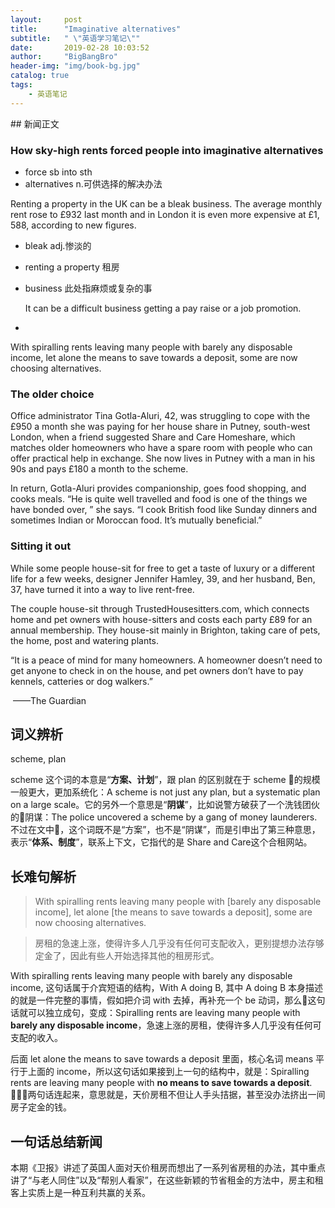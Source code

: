 ```yaml
---
layout:     post
title:      "Imaginative alternatives"
subtitle:   " \"英语学习笔记\""
date:       2019-02-28 10:03:52
author:     "BigBangBro"
header-img: "img/book-bg.jpg"
catalog: true
tags:
    - 英语笔记
---
```



<p id = "build"></p>
## 新闻正文

### How sky-high rents forced people into imaginative alternatives

+ force sb into sth
+ alternatives  n.可供选择的解决办法

Renting a property in the UK can be a bleak business. The average monthly rent rose to £932 last month and in London it is even more expensive at £1, 588, according to new figures.

+ bleak  adj.惨淡的

+ renting a property  租房

+ business  此处指麻烦或复杂的事

  It can be a difficult business getting a pay raise or a job promotion.

+ 


With spiralling rents leaving many people with barely any disposable income, let alone the means to save towards a deposit, some are now choosing alternatives.

### The older choice

Office administrator Tina Gotla-Aluri, 42, was struggling to cope with the £950 a month she was paying for her house share in Putney, south-west London, when a friend suggested Share and Care Homeshare, which matches older homeowners who have a spare room with people who can offer practical help in exchange. She now lives in Putney with a man in his 90s and pays £180 a month to the scheme.

In return, Gotla-Aluri provides companionship, goes food shopping, and cooks meals. “He is quite well travelled and food is one of the things we have bonded over, ” she says. “I cook British food like Sunday dinners and sometimes Indian or Moroccan food. It’s mutually beneficial.”

### Sitting it out

While some people house-sit for free to get a taste of luxury or a different life for a few weeks, designer Jennifer Hamley, 39, and her husband, Ben, 37, have turned it into a way to live rent-free.

The couple house-sit through TrustedHousesitters.com, which connects home and pet owners with house-sitters and costs each party £89 for an annual membership. They house-sit mainly in Brighton, taking care of pets, the home, post and watering plants.

“It is a peace of mind for many homeowners. A homeowner doesn’t need to get anyone to check in on the house, and pet owners don’t have to pay kennels, catteries or dog walkers.”



​                                                                                                                                               ——The Guardian



## 词义辨析

scheme, plan

scheme 这个词的本意是“**方案、计划**”，跟 plan 的区别就在于 scheme 的规模一般更大，更加系统化：A scheme is not just any plan, but a systematic plan on a large scale。它的另外一个意思是“**阴谋**”，比如说警方破获了一个洗钱团伙的阴谋：The police uncovered a scheme by a gang of money launderers. 不过在文中，这个词既不是“方案”，也不是“阴谋”，而是引申出了第三种意思，表示“**体系、制度**”，联系上下文，它指代的是 Share and Care这个合租网站。





## 长难句解析

> With spiralling rents leaving many people with [barely any disposable income], let alone [the means to save towards a deposit], some are now choosing alternatives.

> 房租的急速上涨，使得许多人几乎没有任何可支配收入，更别提想办法存够定金了，因此有些人开始选择其他的租房形式。

With spiralling rents leaving many people with barely any disposable income, 这句话属于介宾短语的结构，With A doing B, 其中 A doing B 本身描述的就是一件完整的事情，假如把介词 with 去掉，再补充一个 be 动词，那么这句话就可以独立成句，变成：Spiralling rents are leaving many people with **barely any disposable income**，急速上涨的房租，使得许多人几乎没有任何可支配的收入。

后面 let alone the means to save towards a deposit 里面，核心名词 means 平行于上面的 income，所以这句话如果接到上一句的结构中，就是：Spiralling rents are leaving many people with **no means to save towards a deposit**. 两句话连起来，意思就是，天价房租不但让人手头拮据，甚至没办法挤出一间房子定金的钱。



## 一句话总结新闻

本期《卫报》讲述了英国人面对天价租房而想出了一系列省房租的办法，其中重点讲了“与老人同住”以及“帮别人看家”，在这些新颖的节省租金的方法中，房主和租客上实质上是一种互利共赢的关系。

